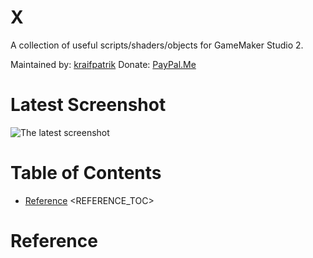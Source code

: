 # X
A collection of useful scripts/shaders/objects for GameMaker Studio 2.

Maintained by: [kraifpatrik](https://github.com/kraifpatrik)
Donate: [PayPal.Me](https://www.paypal.me/kraifpatrik/1usd)

# Latest Screenshot
![The latest screenshot](https://raw.githubusercontent.com/GameMakerDiscord/x/master/ScreenshotLatest.png)

# Table of Contents
- [Reference](#reference) 
<REFERENCE_TOC>

# Reference
<REFERENCE>